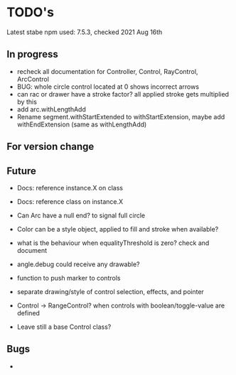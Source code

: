 TODO's
======

Latest stabe npm used: 7.5.3, checked 2021 Aug 16th

In progress
-----------
+ recheck all documentation for Controller, Control, RayControl, ArcControl
+ BUG: whole circle control located at 0 shows incorrect arrows
+ can rac or drawer have a stroke factor? all applied stroke gets multiplied by this
+ add arc.withLengthAdd
+ Rename segment.withStartExtended to withStartExtension, maybe add withEndExtension (same as withLengthAdd)



For version change
------------------




Future
------
+ Docs: reference instance.X on class
+ Docs: reference class on instance.X

+ Can Arc have a null end? to signal full circle

+ Color can be a style object, applied to fill and stroke when available?

+ what is the behaviour when equalityThreshold is zero? check and document

+ angle.debug could receive any drawable?

+ function to push marker to controls

+ separate drawing/style of control selection, effects, and pointer

+ Control -> RangeControl? when controls with boolean/toggle-value are defined
+ Leave still a base Control class?


Bugs
----
+
